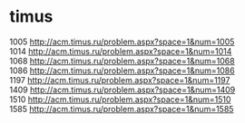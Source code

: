 timus
=====

1005   http://acm.timus.ru/problem.aspx?space=1&num=1005  
1014   http://acm.timus.ru/problem.aspx?space=1&num=1014  
1068   http://acm.timus.ru/problem.aspx?space=1&num=1068  
1086   http://acm.timus.ru/problem.aspx?space=1&num=1086  
1197   http://acm.timus.ru/problem.aspx?space=1&num=1197  
1409   http://acm.timus.ru/problem.aspx?space=1&num=1409  
1510   http://acm.timus.ru/problem.aspx?space=1&num=1510  
1585   http://acm.timus.ru/problem.aspx?space=1&num=1585  



